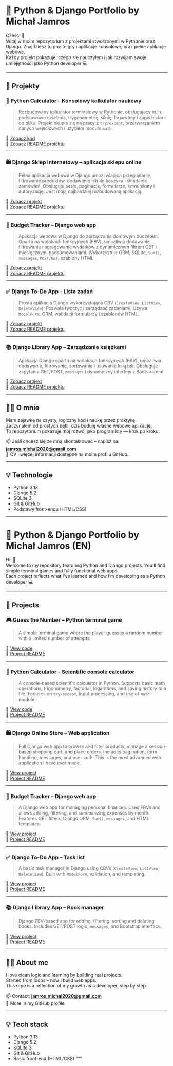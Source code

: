 # 🧠 Python & Django Portfolio by Michał Jamros

Cześć! 👋  
Witaj w moim repozytorium z projektami stworzonymi w Pythonie oraz Django. Znajdziesz tu  proste gry i aplikacje konsolowe, oraz pełne aplikacje webowe.  
Każdy projekt pokazuje, czego się nauczyłem i jak rozwijam swoje umiejętności jako Python developer 💻

---

## 🚀 Projekty


### 🧮 Python Calculator – Konsolowy kalkulator naukowy

> Rozbudowany kalkulator terminalowy w Pythonie, obsługujący m.in. podstawowe działania, trygonometrię, silnię, logarytmy i zapis historii do pliku. Projekt skupia się na pracy z `try/except`, przetwarzaniem danych wejściowych i użyciem modułu `math`.

🔎 [Zobacz kod](https://github.com/michu1810/Portfolio/blob/main/console-calculator/calcConsole/calc.py)  
📄 [Zobacz README projektu](https://github.com/michu1810/Portfolio/blob/main/console-calculator/calcConsole/README.md)

---

### 🛍️ Django Sklep Internetowy – aplikacja sklepu online  
> Pełna aplikacja webowa w Django umożliwiająca przeglądanie, filtrowanie produktów, dodawanie ich do koszyka i składanie zamówień. Obsługuje sesje, paginację, formularze, komunikaty i autoryzację. Jest moją najbardziej rozbudowaną aplikacją.

🔗 [Zobacz projekt](https://github.com/michu1810/Portfolio/tree/main/django-e-commerce/Website)  
📄 [Zobacz README projektu](https://github.com/michu1810/Portfolio/tree/main/django-e-commerce/Website#readme)

---

### 💸 Budget Tracker – Django web app  
> Aplikacja webowa w Django do zarządzania domowym budżetem. Oparta na widokach funkcyjnych (FBV), umożliwia dodawanie, filtrowanie i agregowanie wydatków z dynamicznym filtrem GET i miesięcznymi podsumowaniami. Wykorzystuje ORM, SQLite, `Sum()`, `messages`, `POST/GET`, szablony HTML.

🔗 [Zobacz projekt](https://github.com/michu1810/Portfolio/tree/main/django-budget/Budzet)  
📄 [Zobacz README projektu](https://github.com/michu1810/Portfolio/blob/main/django-budget/README.md)

---

### ✅ Django To-Do App – Lista zadań  
> Prosta aplikacja Django wykorzystująca CBV (`CreateView`, `ListView`, `DeleteView`). Pozwala tworzyć i zarządzać zadaniami. Używa `ModelForm`, ORM, walidacji formularzy i szablonów HTML.

🔗 [Zobacz projekt](https://github.com/michu1810/Portfolio/tree/main/django-todo)  
📄 [Zobacz README projektu](https://github.com/michu1810/Portfolio/blob/main/django-todo/appDjango/README.md)

---

### 📚 Django Library App – Zarządzanie książkami  
> Aplikacja Django oparta na widokach funkcyjnych (FBV), umożliwia dodawanie, filtrowanie, sortowanie i usuwanie książek. Obsługuje zapytania GET/POST, `messages` i dynamiczny interfejs z Bootstrapem.

🔗 [Zobacz projekt](https://github.com/michu1810/Portfolio/tree/main/django-library)  
📄 [Zobacz README projektu](https://github.com/michu1810/Portfolio/blob/main/django-library/biblioteka/README.md)

---

## 👨‍💻 O mnie

Mam zajawkę na czysty, logiczny kod i naukę przez praktykę.  
Zaczynałem od prostych pętli, dziś buduję własne webowe aplikacje.  
To repozytorium pokazuje mój rozwój jako programisty — krok po kroku.

📫 Jeśli chcesz się ze mną skontaktować – napisz na: **jamros.michal2020@gmail.com**  
📄 CV i więcej informacji dostępne na moim profilu GitHub.

---

## 💡 Technologie

- Python 3.13
- Django 5.2
- SQLite 3
- Git & GitHub
- Podstawy front-endu (HTML/CSS)

---

# 🧠 Python & Django Portfolio by Michał Jamros (EN)

Hi! 👋  
Welcome to my repository featuring Python and Django projects. You'll find simple terminal games and fully functional web apps.  
Each project reflects what I've learned and how I’m developing as a Python developer 💻

---

## 🚀 Projects

### 🎮 Guess the Number – Python terminal game  
> A simple terminal game where the player guesses a random number with a limited number of attempts.

🔎 [View code](https://github.com/michu1810/Portfolio/blob/main/guess-number/gamescript.py)  
📄 [Project README](https://github.com/michu1810/Portfolio/blob/main/guess-number/README.md)

---

### 🧮 Python Calculator – Scientific console calculator

> A console-based scientific calculator in Python. Supports basic math operations, trigonometry, factorial, logarithms, and saving history to a file. Focuses on `try/except`, input processing, and use of `math` module.

🔎 [View code](https://github.com/michu1810/Portfolio/blob/main/console-calculator/calcConsole/calc.py)  
📄 [Project README](https://github.com/michu1810/Portfolio/blob/main/console-calculator/calcConsole/README.md)

---

### 🛍️ Django Online Store – Web application  
> Full Django web app to browse and filter products, manage a session-based shopping cart, and place orders. Includes pagination, form handling, messages, and user auth. This is the most advanced web application I have ever made.

🔗 [View project](https://github.com/michu1810/Portfolio/tree/main/django-e-commerce/Website)  
📄 [Project README](https://github.com/michu1810/Portfolio/tree/main/django-e-commerce/Website#readme)

---

### 💸 Budget Tracker – Django web app  
> A Django web app for managing personal finances. Uses FBVs and allows adding, filtering, and summarizing expenses by month. Features GET filters, Django ORM, `Sum()`, `messages`, and HTML templates.

🔗 [View project](https://github.com/michu1810/Portfolio/tree/main/django-budget/Budzet)  
📄 [Project README](https://github.com/michu1810/Portfolio/blob/main/django-budget/README.md)

---

### ✅ Django To-Do App – Task list  
> A basic task manager in Django using CBVs (`CreateView`, `ListView`, `DeleteView`). Built with `ModelForm`, validation, and templating.

🔗 [View project](https://github.com/michu1810/Portfolio/tree/main/django-todo)  
📄 [Project README](https://github.com/michu1810/Portfolio/blob/main/django-todo/appDjango/README.md)

---

### 📚 Django Library App – Book manager  
> Django FBV-based app for adding, filtering, sorting and deleting books. Includes GET/POST logic, `messages`, and Bootstrap interface.

🔗 [View project](https://github.com/michu1810/Portfolio/tree/main/django-library)  
📄 [Project README](https://github.com/michu1810/Portfolio/blob/main/django-library/biblioteka/README.md)

---


## 👨‍💻 About me

I love clean logic and learning by building real projects.  
Started from loops – now I build web apps.  
This repo is a reflection of my growth as a developer, step by step.

📫 Contact: **jamros.michal2020@gmail.com**  
📄 More in my GitHub profile.

---

## 💡 Tech stack

- Python 3.13
- Django 5.2
- SQLite 3
- Git & GitHub
- Basic front-end (HTML/CSS)
"""
